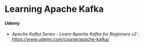 # Learning Apache Kafka
#### Udemy
- *Apache Kafka Series - Learn Apache Kafka for Beginners v2* : https://www.udemy.com/course/apache-kafka/
